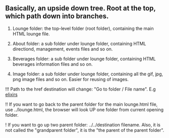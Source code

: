 ## Basically, an upside down tree. Root at the top, which path down into branches.

1. Lounge folder: the top-level folder (root folder), containing the main HTML lounge file.

2. About folder: a sub folder under lounge folder, containing HTML directiond, management, events files and so on.

3. Beverages folder: a sub folder under lounge folder, containing HTML beverages information files and so on.

4. Image folder: a sub folder under lounge folder, containing all the gif, jpg, png image files and so on. Easier for reusing of images.

!!! Path to the href destination will change: "Go to folder / File name". E.g <a href="beverages/elixir.html">elixirs</a>  

!! If you want to go back to the parent folder for the main lounge.html file, use ../lounge.html, the browser will look UP one folder from current opening folder.

! If you want to go up two parent folder: ../../destination filename. Also, it is not called the "grandparent folder", it is the "the parent of the parent folder".

